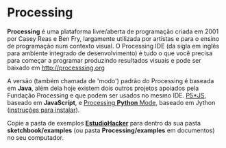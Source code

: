 # Processing

**Processing** é uma plataforma livre/aberta de programação criada em 2001 por Casey Reas e Ben Fry, largamente utilizada por artistas e para o ensino de programação num contexto visual. O Processing IDE (da sigla em inglês para ambiente integrado de desenvolvimento) é tudo o que você precisa para começar a programar produzindo resultados visuais e pode ser baixado em http://processsing.org

A versão (também chamada de 'modo') padrão do Processing é baseada em **Java**, além dela hoje existem dois outros projetos apoiados pela Fundação Processing e que podem ser usados no mesmo IDE. [P5\*JS](https://p5js.org/), baseado em **JavaScript**, e [Processing **Python** Mode](https://py.processing.org/), baseado em Jython ([instruções para instalar](https://villares.github.io/como-instalar-o-processing-modo-python/)).

Copie a pasta de exemplos [**EstudioHacker**](https://github.com/estudiohacker/estudio-hacker-day/tree/master/processing/examples/) para dentro da sua pasta **sketchbook/examples** (ou pasta **Processing/examples** em documentos) no seu computador.
